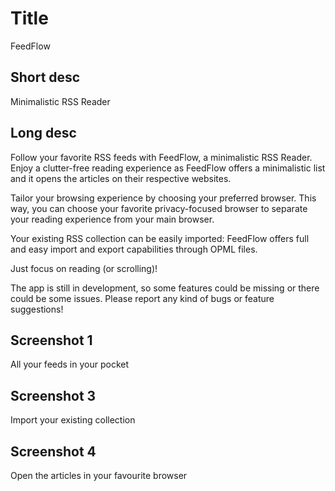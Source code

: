 # Title

FeedFlow

## Short desc

Minimalistic RSS Reader

## Long desc

Follow your favorite RSS feeds with FeedFlow, a minimalistic RSS Reader. Enjoy a clutter-free reading experience as FeedFlow offers a minimalistic list and it opens the articles on their respective websites.

Tailor your browsing experience by choosing your preferred browser. This way, you can choose your favorite privacy-focused browser to separate your reading experience from your main browser.

Your existing RSS collection can be easily imported: FeedFlow offers full and easy import and export capabilities through OPML files.

Just focus on reading (or scrolling)!

The app is still in development, so some features could be missing or there could be some issues. Please report any kind of bugs or feature suggestions!

## Screenshot 1

All your feeds in your pocket

## Screenshot 3

Import your existing collection

## Screenshot 4

Open the articles in your favourite browser
